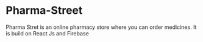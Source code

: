# Pharma-Street
Pharma Stret is an online pharmacy store where you can order medicines.
It is build on React Js and Firebase
